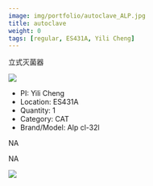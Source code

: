 ```yaml
---
image: img/portfolio/autoclave_ALP.jpg
title: autoclave
weight: 0
tags: [regular, ES431A, Yili Cheng]
---
```


立式灭菌器

<!--more-->

![](../../img/portfolio/autoclave_ALP.jpg)

- PI: Yili Cheng
- Location: ES431A
- Quantity: 1
- Category: CAT
- Brand/Model: Alp cl-32l

NA

NA

![](../../img/portfolio/autoclave_ALP_manual.jpg)
